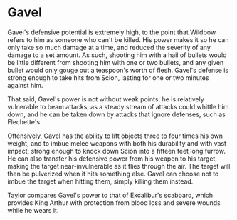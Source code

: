 # Gavel
Gavel's defensive potential is extremely high, to the point that Wildbow refers to him as someone who can't be killed. His power makes it so he can only take so much damage at a time, and reduced the severity of any damage to a set amount. As such, shooting him with a hail of bullets would be little different from shooting him with one or two bullets, and any given bullet would only gouge out a teaspoon's worth of flesh. Gavel's defense is strong enough to take hits from Scion, lasting for one or two minutes against him.

That said, Gavel's power is not without weak points: he is relatively vulnerable to beam attacks, as a steady stream of attacks could whittle him down, and he can be taken down by attacks that ignore defenses, such as Flechette's.

Offensively, Gavel has the ability to lift objects three to four times his own weight, and to imbue melee weapons with both his durability and with vast impact, strong enough to knock down Scion into a fifteen feet long furrow. He can also transfer his defensive power from his weapon to his target, making the target near-invulnerable as it flies through the air. The target will then be pulverized when it hits something else. Gavel can choose not to imbue the target when hitting them, simply killing them instead.

Taylor compares Gavel's power to that of Excalibur's scabbard, which provides King Arthur with protection from blood loss and severe wounds while he wears it.
